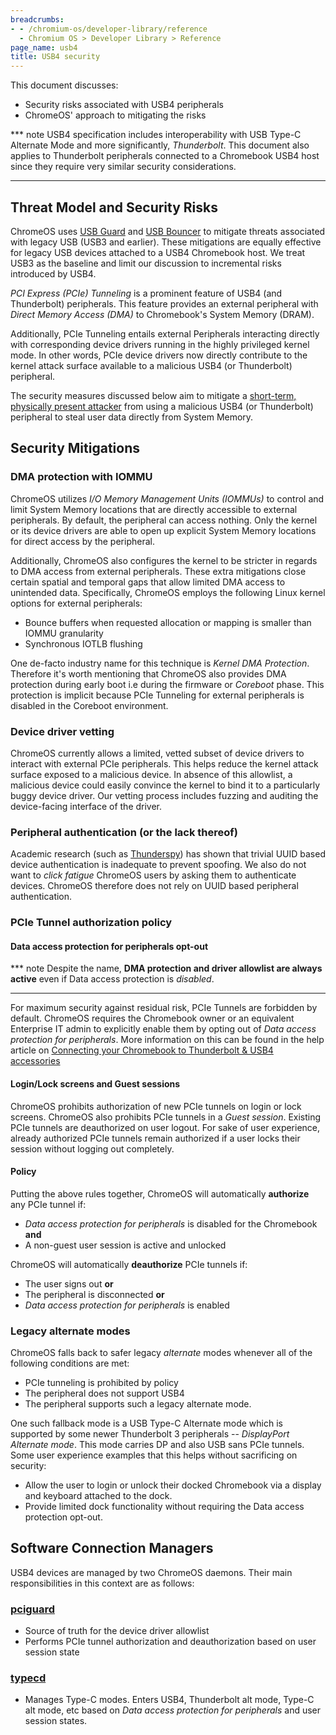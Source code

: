 ```yaml
---
breadcrumbs:
- - /chromium-os/developer-library/reference
  - Chromium OS > Developer Library > Reference
page_name: usb4
title: USB4 security
---
```


This document discusses:

*   Security risks associated with USB4 peripherals
*   ChromeOS' approach to mitigating the risks

<!-- mdformat off(b/139308852) -->
***  note
USB4 specification includes interoperability with USB Type-C Alternate Mode
and more significantly, *Thunderbolt*. This document also applies to Thunderbolt
peripherals connected to a Chromebook USB4 host since they require very similar
security considerations.
***
<!-- mdformat on -->

## Threat Model and Security Risks

ChromeOS uses [USB Guard] and [USB Bouncer] to mitigate threats associated with
legacy USB (USB3 and earlier). These mitigations are equally effective for
legacy USB devices attached to a USB4 Chromebook host. We treat USB3 as the
baseline and limit our discussion to incremental risks introduced by USB4.

*PCI Express (PCIe) Tunneling* is a prominent feature of USB4 (and Thunderbolt)
peripherals. This feature provides an external peripheral with *Direct Memory
Access (DMA)* to Chromebook's System Memory (DRAM).

Additionally, PCIe Tunneling entails external Peripherals interacting directly
with corresponding device drivers running in the highly privileged kernel mode.
In other words, PCIe device drivers now directly contribute to the kernel attack
surface available to a malicious USB4 (or Thunderbolt) peripheral.

The security measures discussed below aim to mitigate a
[short-term, physically present attacker] from using a malicious USB4 (or
Thunderbolt) peripheral to steal user data directly from System Memory.

## Security Mitigations

### DMA protection with IOMMU

ChromeOS utilizes *I/O Memory Management Units (IOMMUs)* to control and limit
System Memory locations that are directly accessible to external peripherals. By
default, the peripheral can access nothing. Only the kernel or its device
drivers are able to open up explicit System Memory locations for direct access
by the peripheral.

Additionally, ChromeOS also configures the kernel to be stricter in regards to
DMA access from external peripherals. These extra mitigations close certain
spatial and temporal gaps that allow limited DMA access to unintended data.
Specifically, ChromeOS employs the following Linux kernel options for external
peripherals:

*   Bounce buffers when requested allocation or mapping is smaller than IOMMU
    granularity
*   Synchronous IOTLB flushing

One de-facto industry name for this technique is *Kernel DMA Protection*.
Therefore it's worth mentioning that ChromeOS also provides DMA protection
during early boot i.e during the firmware or *Coreboot* phase. This protection
is implicit because PCIe Tunneling for external peripherals is disabled in the
Coreboot environment.

### Device driver vetting

ChromeOS currently allows a limited, vetted subset of device drivers to
interact with external PCIe peripherals. This helps reduce the kernel attack
surface exposed to a malicious device. In absence of this allowlist, a malicious
device could easily convince the kernel to bind it to a particularly buggy
device driver. Our vetting process includes fuzzing and auditing the
device-facing interface of the driver.

### Peripheral authentication (or the lack thereof)

Academic research (such as [Thunderspy]) has shown that trivial UUID based
device authentication is inadequate to prevent spoofing. We also do not want to
*click fatigue* ChromeOS users by asking them to authenticate devices. ChromeOS
therefore does not rely on UUID based peripheral authentication.

### PCIe Tunnel authorization policy

#### Data access protection for peripherals opt-out

<!-- mdformat off(b/139308852) -->
*** note
Despite the name, **DMA protection and driver allowlist are always active**
even if Data access protection is *disabled*.
***
<!-- mdformat on -->

For maximum security against residual risk, PCIe Tunnels are forbidden by
default. ChromeOS requires the Chromebook owner or an equivalent Enterprise IT
admin to explicitly enable them by opting out of *Data access protection for
peripherals*. More information on this can be found in the help article on
[Connecting your Chromebook to Thunderbolt & USB4 accessories]

#### Login/Lock screens and Guest sessions

ChromeOS prohibits authorization of new PCIe tunnels on login or lock screens.
ChromeOS also prohibits PCIe tunnels in a *Guest session*. Existing PCIe
tunnels are deauthorized on user logout. For sake of user experience, already
authorized PCIe tunnels remain authorized if a user locks their session without
logging out completely.

#### Policy

Putting the above rules together, ChromeOS will automatically **authorize** any
PCIe tunnel if:

*   *Data access protection for peripherals* is disabled for the Chromebook
    **and**
*   A non-guest user session is active and unlocked

ChromeOS will automatically **deauthorize** PCIe tunnels if:

*   The user signs out **or**
*   The peripheral is disconnected **or**
*   *Data access protection for peripherals* is enabled

### Legacy alternate modes

ChromeOS falls back to safer legacy *alternate* modes whenever all of the
following conditions are met:

*   PCIe tunneling is prohibited by policy
*   The peripheral does not support USB4
*   The peripheral supports such a legacy alternate mode.

One such fallback mode is a USB Type-C Alternate mode which is supported by some
newer Thunderbolt 3 peripherals -- *DisplayPort Alternate mode*. This mode
carries DP and also USB sans PCIe tunnels. Some user experience examples that
this helps without sacrificing on security:

*   Allow the user to login or unlock their docked Chromebook via a display and
    keyboard attached to the dock.
*   Provide limited dock functionality without requiring the Data access
    protection opt-out.

## Software Connection Managers

USB4 devices are managed by two ChromeOS daemons. Their main responsibilities
in this context are as follows:

### [pciguard]

*   Source of truth for the device driver allowlist
*   Performs PCIe tunnel authorization and deauthorization based on user session
    state

### [typecd]

*   Manages Type-C modes. Enters USB4, Thunderbolt alt mode, Type-C alt mode,
    etc based on *Data access protection for peripherals* and user session
    states.

[USB Guard]: https://usbguard.github.io/
[USB Bouncer]: https://chromium.googlesource.com/chromiumos/platform2/+/main/usb_bouncer/README.md
[short-term, physically present attacker]: /security/chromeos_security_whitepaper.md#how-our-principles-inform-the-threat-model
[Thunderspy]: https://thunderspy.io/
[Connecting your Chromebook to Thunderbolt & USB4 accessories]: https://support.google.com/chromebook/answer/10483408
[pciguard]: https://chromium.googlesource.com/chromiumos/platform2/+/main/pciguard/README.md
[typecd]: https://chromium.googlesource.com/chromiumos/platform2/+/main/typecd/README.md
